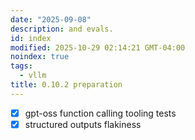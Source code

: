 ```yaml
---
date: "2025-09-08"
description: and evals.
id: index
modified: 2025-10-29 02:14:21 GMT-04:00
noindex: true
tags:
  - vllm
title: 0.10.2 preparation
---
```


- [x] gpt-oss function calling tooling tests
- [x] structured outputs flakiness
